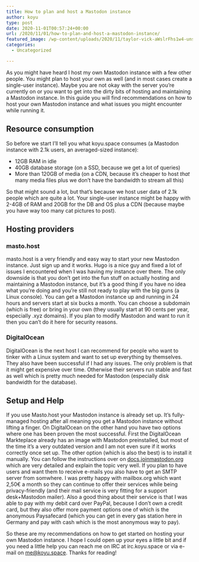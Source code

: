 ```yaml
---
title: How to plan and host a Mastodon instance
author: koyu
type: post
date: 2020-11-01T00:57:24+00:00
url: /2020/11/01/how-to-plan-and-host-a-mastodon-instance/
featured_image: /wp-content/uploads/2020/11/taylor-vick-aWslrFhs1w4-unsplash.jpg
categories:
  - Uncategorized

---
```

 

As you might have heard I host my own Mastodon instance with a few other people. You might plan to host your own as well (and in most cases create a single-user instance). Maybe you are not okay with the server you&#8217;re currently on or you want to get into the dirty bits of hosting and maintaining a Mastodon instance. In this guide you will find recommendations on how to host your own Mastodon instance and what issues you might encounter while running it.

## Resource consumption

So before we start I&#8217;ll tell you what koyu.space consumes (a Mastodon instance with 2.1k users, an averaged-sized instance):

  * 12GB RAM in idle
  * 40GB database storage (on a SSD, because we get a lot of queries)
  * More than 120GB of media (on a CDN, because it&#8217;s cheaper to host _that_ many media files plus we don&#8217;t have the bandwidth to stream all this)

So that might sound a lot, but that&#8217;s because we host user data of 2.1k people which are quite a lot. Your single-user instance might be happy with 2-4GB of RAM and 20GB for the DB and OS plus a CDN (because maybe you have way too many cat pictures to post).

## Hosting providers

### masto.host

masto.host is a very friendly and easy way to start your new Mastodon instance. Just sign up and it works. Hugo is a nice guy and fixed a lot of issues I encountered when I was having my instance over there. The only downside is that you don&#8217;t get into the fun stuff on actually hosting and maintaining a Mastodon instance, but it&#8217;s a good thing if you have no idea what you&#8217;re doing and you&#8217;re still not ready to play with the big guns (a Linux console). You can get a Mastodon instance up and running in 24 hours and servers start at six bucks a month. You can choose a subdomain (which is free) or bring in your own (they usually start at 90 cents per year, especially .xyz domains). If you plan to modify Mastodon and want to run it then you can&#8217;t do it here for security reasons.

### DigitalOcean

DigitalOcean is the next host I can recommend for people who want to tinker with a Linux system and want to set up everything by themselves. They also have been successful if I had any issues. The only problem is that it might get expensive over time. Otherwise their servers run stable and fast as well which is pretty much needed for Mastodon (especially disk bandwidth for the database).

## Setup and Help

If you use Masto.host your Mastodon instance is already set up. It&#8217;s fully-managed hosting after all meaning you get a Mastodon instance without lifting a finger. On DigitalOcean on the other hand you have two options where one has been proven the most successful. First the DigitalOcean Markteplace already has an image with Mastodon preinstalled, but most of the time it&#8217;s a very outdated version and I am not even sure if it works correctly once set up. The other option (which is also the best) is to install it manually. You can follow the instructions over on <a rel="noreferrer noopener" href="https://docs.joinmastodon.org" data-type="URL" data-id="https://docs.joinmastodon.org" target="_blank">docs.joinmastodon.org</a> which are very detailed and explain the topic very well. If you plan to have users and want them to receive e-mails you also have to get an SMTP server from somwhere. I was pretty happy with mailbox.org which want 2,50€ a month so they can continue to offer their services while being privacy-friendly (and their mail service is very fitting for a support desk+Mastodon mailer). Also a good thing about their service is that I was able to pay with my debit card over PayPal, because I don&#8217;t own a credit card, but they also offer more payment options one of which is the anonymous Paysafecard (which you can get in every gas station here in Germany and pay with cash which is the most anonymous way to pay).



So these are my recommendations on how to get started on hosting your own Mastodon instance. I hope I could open up your eyes a little bit and if you need a little help you can reach me on IRC at irc.koyu.space or via e-mail on me@koyu.space. Thanks for reading!